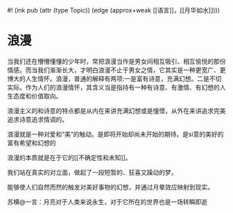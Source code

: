 #! (ink pub (attr (type Topic)) (edge (approx+weak [[语言]]，[[月华如水]])))

# 浪漫

当我们还在懵懵懂懂的少年时，常把浪漫当作是男女间相互吸引、相互愉悦的那份情感。而当我们渐渐长大，才明白浪漫不止于男女之情，它其实是一种更宽广、更博大的人生情怀。浪漫，普通的解释有两项:一是富有诗意，充满幻想。二是不切实际。作为人们的浪漫情怀，其含义当是指持有一种有诗意、有激情、有幻想的人生态度和价值取向。


浪漫主义的和诗意的特点都是从内在来讲充满幻想或是憧憬，从外在来讲追求完美追求诗意追求情调的。

浪漫就是一种对爱和“美”的触动。是即将开始却尚未开始的期待。是si意的美好的富有希望和幻想的

浪漫的本质就是在于它的[[不确定性和未知]]。

我们站在真实的对立面，做起了一段短暂的、狂喜又躁动的梦。 

能够使人们自然而然的触发对美好事物的幻想，并通过月晕效应映射到现实。 

苏横@一言：月亮对于人类来说永生，对于它所在的世界也是一场转瞬即逝